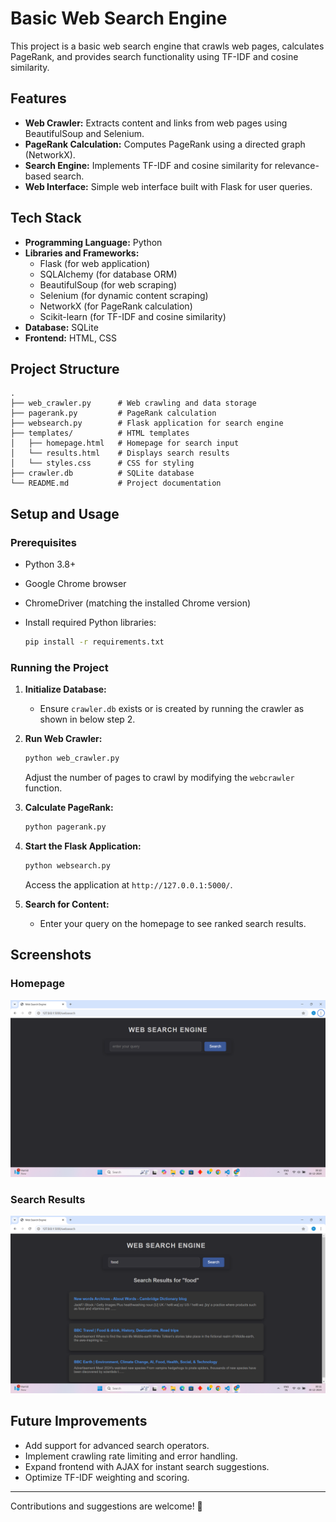 # Basic Web Search Engine

This project is a basic web search engine that crawls web pages, calculates PageRank, and provides search functionality using TF-IDF and cosine similarity.

## Features

- **Web Crawler:** Extracts content and links from web pages using BeautifulSoup and Selenium.
- **PageRank Calculation:** Computes PageRank using a directed graph (NetworkX).
- **Search Engine:** Implements TF-IDF and cosine similarity for relevance-based search.
- **Web Interface:** Simple web interface built with Flask for user queries.

## Tech Stack

- **Programming Language:** Python
- **Libraries and Frameworks:**
  - Flask (for web application)
  - SQLAlchemy (for database ORM)
  - BeautifulSoup (for web scraping)
  - Selenium (for dynamic content scraping)
  - NetworkX (for PageRank calculation)
  - Scikit-learn (for TF-IDF and cosine similarity)
- **Database:** SQLite
- **Frontend:** HTML, CSS

## Project Structure

```
.
├── web_crawler.py      # Web crawling and data storage
├── pagerank.py         # PageRank calculation
├── websearch.py        # Flask application for search engine
├── templates/          # HTML templates
│   ├── homepage.html   # Homepage for search input
│   └── results.html    # Displays search results
│   └── styles.css      # CSS for styling
├── crawler.db          # SQLite database
└── README.md           # Project documentation
```

## Setup and Usage

### Prerequisites

- Python 3.8+
- Google Chrome browser
- ChromeDriver (matching the installed Chrome version)
- Install required Python libraries:

  ```bash
  pip install -r requirements.txt
  ```

### Running the Project

1. **Initialize Database:**
   - Ensure `crawler.db` exists or is created by running the crawler as shown in below step 2.

2. **Run Web Crawler:**
   ```bash
   python web_crawler.py
   ```
   Adjust the number of pages to crawl by modifying the `webcrawler` function.

3. **Calculate PageRank:**
   ```bash
   python pagerank.py
   ```

4. **Start the Flask Application:**
   ```bash
   python websearch.py
   ```
   Access the application at `http://127.0.0.1:5000/`.

5. **Search for Content:**
   - Enter your query on the homepage to see ranked search results.

## Screenshots

### Homepage
![Homepage](static/Screenshot%20(113).png)

### Search Results
![Search Results](static/Screenshot%20(114).png)

## Future Improvements

- Add support for advanced search operators.
- Implement crawling rate limiting and error handling.
- Expand frontend with AJAX for instant search suggestions.
- Optimize TF-IDF weighting and scoring.



---

Contributions and suggestions are welcome! 🚀
